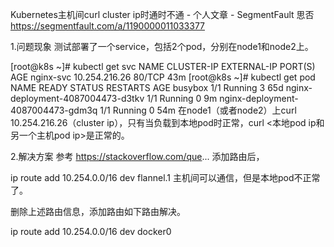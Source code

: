Kubernetes主机间curl cluster ip时通时不通 - 个人文章 - SegmentFault 思否 https://segmentfault.com/a/1190000011033377

1.问题现象
测试部署了一个service，包括2个pod，分别在node1和node2上。

[root@k8s ~]# kubectl get svc 
NAME        CLUSTER-IP      EXTERNAL-IP   PORT(S)   AGE
nginx-svc   10.254.216.26   <none>        80/TCP    43m
[root@k8s ~]# kubectl get pod
NAME                                READY     STATUS    RESTARTS   AGE
busybox                             1/1       Running   3          65d
nginx-deployment-4087004473-d3tkv   1/1       Running   0          9m
nginx-deployment-4087004473-gdm3q   1/1       Running   0          54m
在node1（或者node2）上curl 10.254.216.26（cluster ip），只有当负载到本地pod时正常，curl <本地pod ip和另一个主机pod ip>是正常的。

2.解决方案
参考 https://stackoverflow.com/que... 添加路由后，

ip route add 10.254.0.0/16 dev flannel.1
主机间可以通信，但是本地pod不正常了。

删除上述路由信息，添加路由如下路由解决。

ip route add 10.254.0.0/16 dev docker0